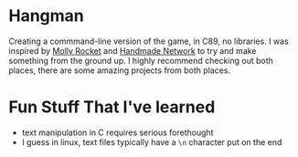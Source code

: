 # Hangman
Creating a commmand-line version of the game, in C89, no libraries.
I was inspired by [Molly Rocket](https://www.youtube.com/channel/UCaTznQhurW5AaiYPbhEA-KA)
and [Handmade Network](https://handmade.network/) to try and make something
from the ground up. I highly recommend checking out both places, there are
some amazing projects from both places.


# Fun Stuff That I've learned
- text manipulation in C requires serious forethought
- I guess in linux, text files typically have a `\n` character put on the end
